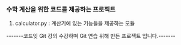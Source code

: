 ### 수학 계산을 위한 코드를 제공하는 프로젝트
1. calculator.py : 계산기에 있는 기능들을 제공하는 모듈

-------코드잇 Git 강의 수강하며 Git 연습 위해 만든 프로젝트 입니다.-------
